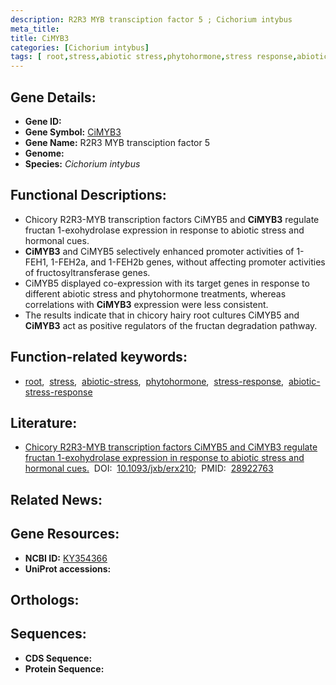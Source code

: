 ```yaml
---
description: R2R3 MYB transciption factor 5 ; Cichorium intybus
meta_title:
title: CiMYB3
categories: [Cichorium intybus]
tags: [ root,stress,abiotic stress,phytohormone,stress response,abiotic stress response ]
---
```


## Gene Details:
- **Gene ID:** []()
- **Gene Symbol:** <u>CiMYB3</u>
- **Gene Name:** R2R3 MYB transciption factor 5
- **Genome:** []()
- **Species:** *Cichorium intybus*

## Functional Descriptions:
   - Chicory R2R3-MYB transcription factors CiMYB5 and **CiMYB3** regulate fructan 1-exohydrolase expression in response to abiotic stress and hormonal cues.
   - **CiMYB3** and CiMYB5 selectively enhanced promoter activities of 1-FEH1, 1-FEH2a, and 1-FEH2b genes, without affecting promoter activities of fructosyltransferase genes.
   - CiMYB5 displayed co-expression with its target genes in response to different abiotic stress and phytohormone treatments, whereas correlations with **CiMYB3** expression were less consistent.
   - The results indicate that in chicory hairy root cultures CiMYB5 and **CiMYB3** act as positive regulators of the fructan degradation pathway.

## Function-related keywords:
   - [root](/tags/root/),&nbsp;&nbsp;[stress](/tags/stress/),&nbsp;&nbsp;[abiotic-stress](/tags/abiotic-stress/),&nbsp;&nbsp;[phytohormone](/tags/phytohormone/),&nbsp;&nbsp;[stress-response](/tags/stress-response/),&nbsp;&nbsp;[abiotic-stress-response](/tags/abiotic-stress-response/)

## Literature:
   - [Chicory R2R3-MYB transcription factors CiMYB5 and CiMYB3 regulate fructan 1-exohydrolase expression in response to abiotic stress and hormonal cues.](https://doi.org/10.1093/jxb/erx210)&nbsp;&nbsp;DOI:&nbsp;&nbsp;[10.1093/jxb/erx210](https://doi.org/10.1093/jxb/erx210);&nbsp;&nbsp;PMID:&nbsp;&nbsp;[28922763](https://pubmed.ncbi.nlm.nih.gov/28922763/)

## Related News:

## Gene Resources:
- **NCBI ID:**  [KY354366](https://www.ncbi.nlm.nih.gov/gene/?term=KY354366)
- **UniProt accessions:**  [](https://www.uniprot.org/uniprotkb//entry)

## Orthologs:

## Sequences:
- **CDS Sequence:**
- **Protein Sequence:**
